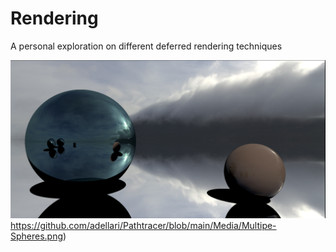 # Rendering
 A personal exploration on different deferred rendering techniques

![Progress](https://github.com/adellari/Pathtracer/blob/main/Media/Lambert%20no-BRDF.png)https://github.com/adellari/Pathtracer/blob/main/Media/Multipe-Spheres.png)
